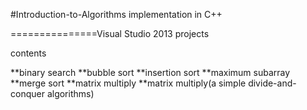 #Introduction-to-Algorithms implementation in C++

===============Visual Studio 2013 projects

contents

   **binary search
   **bubble sort
   **insertion sort
   **maximum subarray
   **merge sort
   **matrix multiply
   **matrix multiply(a simple divide-and-conquer algorithms)
